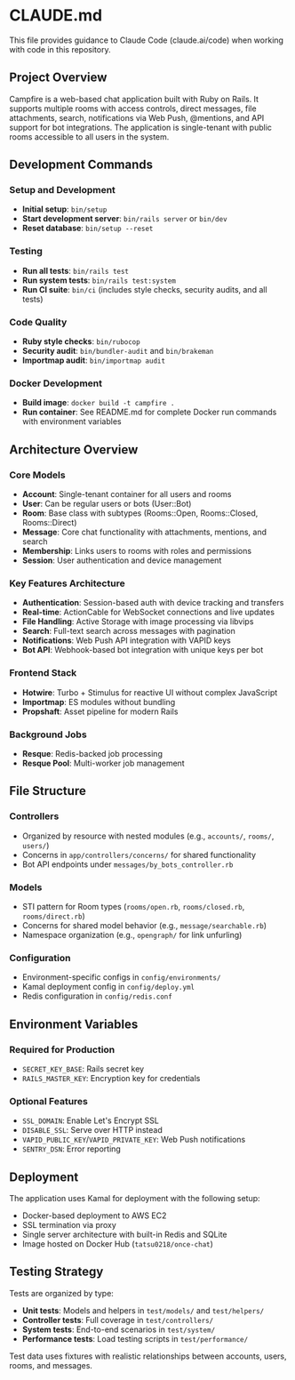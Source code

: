 # CLAUDE.md

This file provides guidance to Claude Code (claude.ai/code) when working with code in this repository.

## Project Overview

Campfire is a web-based chat application built with Ruby on Rails. It supports multiple rooms with access controls, direct messages, file attachments, search, notifications via Web Push, @mentions, and API support for bot integrations. The application is single-tenant with public rooms accessible to all users in the system.

## Development Commands

### Setup and Development
- **Initial setup**: `bin/setup`
- **Start development server**: `bin/rails server` or `bin/dev`
- **Reset database**: `bin/setup --reset`

### Testing
- **Run all tests**: `bin/rails test`
- **Run system tests**: `bin/rails test:system`
- **Run CI suite**: `bin/ci` (includes style checks, security audits, and all tests)

### Code Quality
- **Ruby style checks**: `bin/rubocop`
- **Security audit**: `bin/bundler-audit` and `bin/brakeman`
- **Importmap audit**: `bin/importmap audit`

### Docker Development
- **Build image**: `docker build -t campfire .`
- **Run container**: See README.md for complete Docker run commands with environment variables

## Architecture Overview

### Core Models
- **Account**: Single-tenant container for all users and rooms
- **User**: Can be regular users or bots (User::Bot)
- **Room**: Base class with subtypes (Rooms::Open, Rooms::Closed, Rooms::Direct)
- **Message**: Core chat functionality with attachments, mentions, and search
- **Membership**: Links users to rooms with roles and permissions
- **Session**: User authentication and device management

### Key Features Architecture
- **Authentication**: Session-based auth with device tracking and transfers
- **Real-time**: ActionCable for WebSocket connections and live updates
- **File Handling**: Active Storage with image processing via libvips
- **Search**: Full-text search across messages with pagination
- **Notifications**: Web Push API integration with VAPID keys
- **Bot API**: Webhook-based bot integration with unique keys per bot

### Frontend Stack
- **Hotwire**: Turbo + Stimulus for reactive UI without complex JavaScript
- **Importmap**: ES modules without bundling
- **Propshaft**: Asset pipeline for modern Rails

### Background Jobs
- **Resque**: Redis-backed job processing
- **Resque Pool**: Multi-worker job management

## File Structure

### Controllers
- Organized by resource with nested modules (e.g., `accounts/`, `rooms/`, `users/`)
- Concerns in `app/controllers/concerns/` for shared functionality
- Bot API endpoints under `messages/by_bots_controller.rb`

### Models
- STI pattern for Room types (`rooms/open.rb`, `rooms/closed.rb`, `rooms/direct.rb`)
- Concerns for shared model behavior (e.g., `message/searchable.rb`)
- Namespace organization (e.g., `opengraph/` for link unfurling)

### Configuration
- Environment-specific configs in `config/environments/`
- Kamal deployment config in `config/deploy.yml`
- Redis configuration in `config/redis.conf`

## Environment Variables

### Required for Production
- `SECRET_KEY_BASE`: Rails secret key
- `RAILS_MASTER_KEY`: Encryption key for credentials

### Optional Features
- `SSL_DOMAIN`: Enable Let's Encrypt SSL
- `DISABLE_SSL`: Serve over HTTP instead
- `VAPID_PUBLIC_KEY`/`VAPID_PRIVATE_KEY`: Web Push notifications
- `SENTRY_DSN`: Error reporting

## Deployment

The application uses Kamal for deployment with the following setup:
- Docker-based deployment to AWS EC2
- SSL termination via proxy
- Single server architecture with built-in Redis and SQLite
- Image hosted on Docker Hub (`tatsu0218/once-chat`)

## Testing Strategy

Tests are organized by type:
- **Unit tests**: Models and helpers in `test/models/` and `test/helpers/`
- **Controller tests**: Full coverage in `test/controllers/`
- **System tests**: End-to-end scenarios in `test/system/`
- **Performance tests**: Load testing scripts in `test/performance/`

Test data uses fixtures with realistic relationships between accounts, users, rooms, and messages.